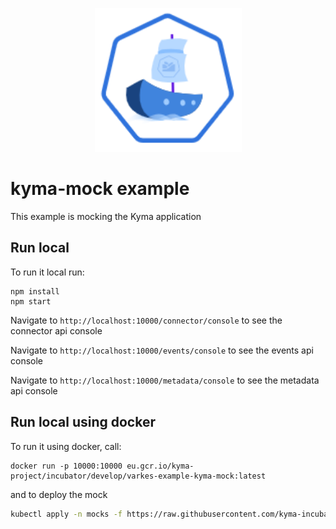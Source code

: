 <p align="center">
 <img src="https://raw.githubusercontent.com/kyma-incubator/varkes/master/logos/logo_medium.png" width="235">
</p>

# kyma-mock example

This example is mocking the Kyma application

## Run local

To run it local run:
```
npm install
npm start
```

Navigate to `http://localhost:10000/connector/console` to see the connector api console

Navigate to `http://localhost:10000/events/console` to see the events api console

Navigate to `http://localhost:10000/metadata/console` to see the metadata api console

## Run local using docker

To run it using docker, call:
```
docker run -p 10000:10000 eu.gcr.io/kyma-project/incubator/develop/varkes-example-kyma-mock:latest
```

and to deploy the mock
```bash
kubectl apply -n mocks -f https://raw.githubusercontent.com/kyma-incubator/varkes/master/examples/kyma-mock/deployment/deployment.yaml
```